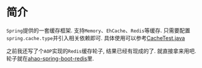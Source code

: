 # 简介
`Spring`提供的一套缓存框架.
支持`Memory`、`EhCache`、`Redis`等缓存.
只需要配置`spring.cache.type`并引入相关依赖即可.
具体使用可以参考[CacheTest.java](./src/test/java/moe/ahao/spring/boot/cache/CacheTest.java)

之前我还写了个`AOP`实现的`Redis`缓存轮子, 结果已经有现成的了. 就直接拿来用吧.
轮子就在[ahao-spring-boot-redis](../ahao-spring-boot-redis)里.
